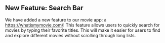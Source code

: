 ## New Feature: Search Bar
We have added a new feature to our movie app: a https://whatismymovie.com/! This feature allows users to quickly search for movies by typing their favorite titles.
This will make it easier for users to find and explore different movies without scrolling through long lists.

